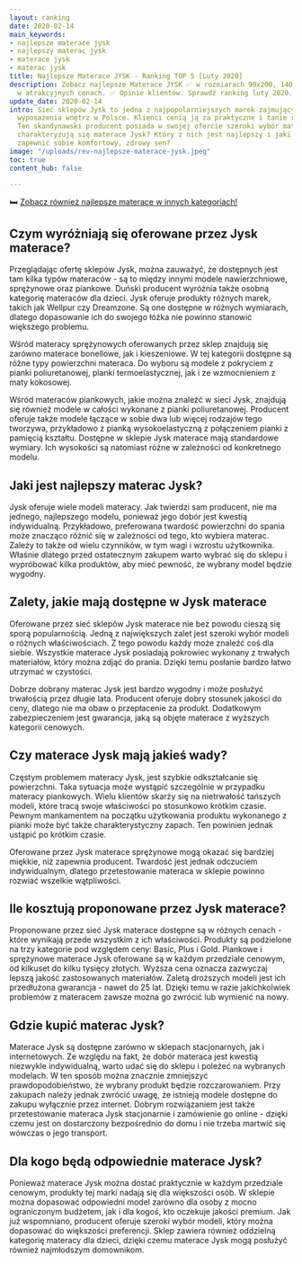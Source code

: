 ```yaml
---
layout: ranking
date: 2020-02-14
main_keywords:
- najlepsze materace jysk
- najlepszy materac jysk
- materace jysk
- materac jysk
title: Najlepsze Materace JYSK - Ranking TOP 5 [Luty 2020]
description: Zobacz najlepsze Materace JYSK ✅ w rozmiarach 90x200, 140x200, 160x200
  w atrakcyjnych cenach. ✅ Opinie klientów. Sprawdź ranking luty 2020.
update_date: 2020-02-14
intro: Sieć sklepów Jysk to jedna z najpopularniejszych marek zajmujących się elementami
  wyposażenia wnętrz w Polsce. Klienci cenią ją za praktyczne i tanie rozwiązania.
  Ten skandynawski producent posiada w swojej ofercie szeroki wybór materacy. Czym
  charakteryzują się materace Jysk? Który z nich jest najlepszy i jaki wybrać, aby
  zapewnić sobie komfortowy, zdrowy sen?
image: "/uploads/rev-najlepsze-materace-jysk.jpeg"
toc: true
content_hub: false

---
```

🛏️ [Zobacz również najlepsze materace w innych kategoriach!](/pl/recenzje/najlepsze-materace.html)

## Czym wyróżniają się oferowane przez Jysk materace?

Przeglądając ofertę sklepów Jysk, można zauważyć, że dostępnych jest tam kilka typów materaców - są to między innymi modele nawierzchniowe, sprężynowe oraz piankowe. Duński producent wyróżnia także osobną kategorię materaców dla dzieci. Jysk oferuje produkty różnych marek, takich jak Wellpur czy Dreamzone. Są one dostępne w różnych wymiarach, dlatego dopasowanie ich do swojego łóżka nie powinno stanowić większego problemu.

Wśród materacy sprężynowych oferowanych przez sklep znajdują się zarówno materace bonellowe, jak i kieszeniowe. W tej kategorii dostępne są różne typy powierzchni materaca. Do wyboru są modele z pokryciem z pianki poliuretanowej, pianki termoelastycznej, jak i ze wzmocnieniem z maty kokosowej.

Wśród materaców piankowych, jakie można znaleźć w sieci Jysk, znajdują się również modele w całości wykonane z pianki poliuretanowej. Producent oferuje także modele łączące w sobie dwa lub więcej rodzajów tego tworzywa, przykładowo z pianką wysokoelastyczną z połączeniem pianki z pamięcią kształtu. Dostępne w sklepie Jysk materace mają standardowe wymiary. Ich wysokości są natomiast różne w zależności od konkretnego modelu.

## Jaki jest najlepszy materac Jysk?

Jysk oferuje wiele modeli materacy. Jak twierdzi sam producent, nie ma jednego, najlepszego modelu, ponieważ jego dobór jest kwestią indywidualną. Przykładowo, preferowana twardość powierzchni do spania może znacząco różnić się w zależności od tego, kto wybiera materac. Zależy to także od wielu czynników, w tym wagi i wzrostu użytkownika. Właśnie dlatego przed ostatecznym zakupem warto wybrać się do sklepu i wypróbować kilka produktów, aby mieć pewność, że wybrany model będzie wygodny.

## Zalety, jakie mają dostępne w Jysk materace

Oferowane przez sieć sklepów Jysk materace nie bez powodu cieszą się sporą popularnością. Jedną z największych zalet jest szeroki wybór modeli o różnych właściwościach. Z tego powodu każdy może znaleźć coś dla siebie. Wszystkie materace Jysk posiadają pokrowiec wykonany z trwałych materiałów, który można zdjąć do prania. Dzięki temu posłanie bardzo łatwo utrzymać w czystości.

Dobrze dobrany materac Jysk jest bardzo wygodny i może posłużyć trwałością przez długie lata. Producent oferuje dobry stosunek jakości do ceny, dlatego nie ma obaw o przepłacenie za produkt. Dodatkowym zabezpieczeniem jest gwarancja, jaką są objęte materace z wyższych kategorii cenowych.

## Czy materace Jysk mają jakieś wady?

Częstym problemem materacy Jysk, jest szybkie odkształcanie się powierzchni. Taka sytuacja może wystąpić szczególnie w przypadku materacy piankowych. Wielu klientów skarży się na nietrwałość tańszych modeli, które tracą swoje właściwości po stosunkowo krótkim czasie. Pewnym mankamentem na początku użytkowania produktu wykonanego z pianki może być także charakterystyczny zapach. Ten powinien jednak ustąpić po krótkim czasie.

Oferowane przez Jysk materace sprężynowe mogą okazać się bardziej miękkie, niż zapewnia producent. Twardość jest jednak odczuciem indywidualnym, dlatego przetestowanie materaca w sklepie powinno rozwiać wszelkie wątpliwości.

## Ile kosztują proponowane przez Jysk materace?

Proponowane przez sieć Jysk materace dostępne są w różnych cenach - które wynikają przede wszystkim z ich właściwości. Produkty są podzielone na trzy kategorie pod względem ceny: Basic, Plus i Gold. Piankowe i sprężynowe materace Jysk oferowane są w każdym przedziale cenowym, od kilkuset do kilku tysięcy złotych. Wyższa cena oznacza zazwyczaj lepszą jakość zastosowanych materiałów. Zaletą droższych modeli jest ich przedłużona gwarancja - nawet do 25 lat. Dzięki temu w razie jakichkolwiek problemów z materacem zawsze można go zwrócić lub wymienić na nowy.

## Gdzie kupić materac Jysk?

Materace Jysk są dostępne zarówno w sklepach stacjonarnych, jak i internetowych. Ze względu na fakt, że dobór materaca jest kwestią niezwykle indywidualną, warto udać się do sklepu i poleżeć na wybranych modelach. W ten sposób można znacznie zmniejszyć prawdopodobieństwo, że wybrany produkt będzie rozczarowaniem. Przy zakupach należy jednak zwrócić uwagę, że istnieją modele dostępne do zakupu wyłącznie przez internet. Dobrym rozwiązaniem jest także przetestowanie materaca Jysk stacjonarnie i zamówienie go online - dzięki czemu jest on dostarczony bezpośrednio do domu i nie trzeba martwić się wówczas o jego transport.

## Dla kogo będą odpowiednie materace Jysk?

Ponieważ materace Jysk można dostać praktycznie w każdym przedziale cenowym, produkty tej marki nadają się dla większości osób. W sklepie można dopasować odpowiedni model zarówno dla osoby z mocno ograniczonym budżetem, jak i dla kogoś, kto oczekuje jakości premium. Jak już wspomniano, producent oferuje szeroki wybór modeli, który można dopasować do większości preferencji. Sklep zawiera również oddzielną kategorię materacy dla dzieci, dzięki czemu materace Jysk mogą posłużyć również najmłodszym domownikom.